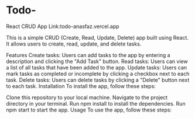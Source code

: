 # Todo-

React CRUD App
Link:todo-anasfaz.vercel.app

This is a simple CRUD (Create, Read, Update, Delete) app built using React.
It allows users to create, read, update, and delete tasks.

Features
Create tasks: Users can add tasks to the app by entering a description and clicking the "Add Task" button.
Read tasks: Users can view a list of all tasks that have been added to the app.
Update tasks: Users can mark tasks as completed or incomplete by clicking a checkbox next to each task.
Delete tasks: Users can delete tasks by clicking a "Delete" button next to each task.
Installation
To install the app, follow these steps:

Clone this repository to your local machine.
Navigate to the project directory in your terminal.
Run npm install to install the dependencies.
Run npm start to start the app.
Usage
To use the app, follow these steps:

